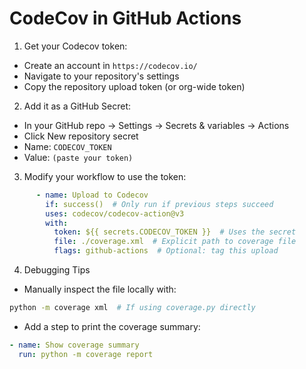 # CodeCov in GitHub Actions

1. Get your Codecov token:

  - Create an account in `https://codecov.io/`
  - Navigate to your repository's settings
  - Copy the repository upload token (or org-wide token)

2. Add it as a GitHub Secret:
  - In your GitHub repo → Settings → Secrets & variables → Actions
  - Click New repository secret
  - Name: `CODECOV_TOKEN`
  - Value: `(paste your token)`
    
3. Modify your workflow to use the token:

```yaml
      - name: Upload to Codecov
        if: success()  # Only run if previous steps succeed
        uses: codecov/codecov-action@v3
        with:
          token: ${{ secrets.CODECOV_TOKEN }}  # Uses the secret
          file: ./coverage.xml  # Explicit path to coverage file
          flags: github-actions  # Optional: tag this upload
```

4. Debugging Tips

  -  Manually inspect the file locally with:
```bash
python -m coverage xml  # If using coverage.py directly
```

  - Add a step to print the coverage summary:
```yaml
- name: Show coverage summary
  run: python -m coverage report

```
